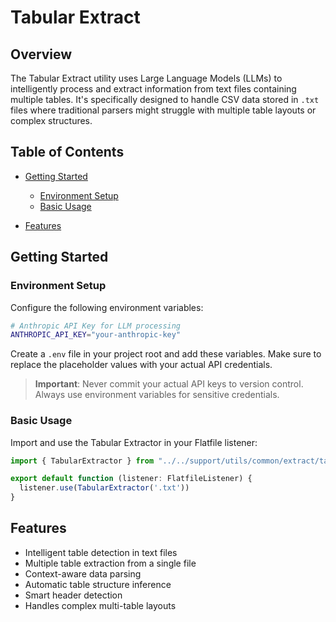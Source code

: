 # Tabular Extract

## Overview
The Tabular Extract utility uses Large Language Models (LLMs) to intelligently process and extract information from text files containing multiple tables. It's specifically designed to handle CSV data stored in `.txt` files where traditional parsers might struggle with multiple table layouts or complex structures.

## Table of Contents
- [Getting Started](#getting-started)
  - [Environment Setup](#environment-setup)
  - [Basic Usage](#basic-usage)

- [Features](#features)

## Getting Started

### Environment Setup
Configure the following environment variables:

```bash
# Anthropic API Key for LLM processing
ANTHROPIC_API_KEY="your-anthropic-key"
```

Create a `.env` file in your project root and add these variables. Make sure to replace the placeholder values with your actual API credentials.

> **Important**: Never commit your actual API keys to version control. Always use environment variables for sensitive credentials.

### Basic Usage
Import and use the Tabular Extractor in your Flatfile listener:

```typescript
import { TabularExtractor } from "../../support/utils/common/extract/tabular";

export default function (listener: FlatfileListener) {
  listener.use(TabularExtractor('.txt'))
}
```

## Features
- Intelligent table detection in text files
- Multiple table extraction from a single file
- Context-aware data parsing
- Automatic table structure inference
- Smart header detection
- Handles complex multi-table layouts